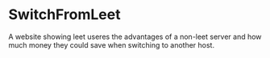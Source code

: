 # SwitchFromLeet
A website showing leet useres the advantages of a non-leet server and how much money they could save when switching to another host.
